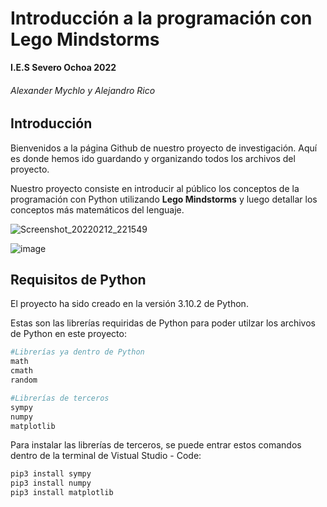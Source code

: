 # Introducción a la programación con Lego Mindstorms

**I.E.S Severo Ochoa 2022**

<h6>Alexander Mychlo y Alejandro Rico</h6>

## Introducción

Bienvenidos a la página Github de nuestro proyecto de investigación. Aquí es donde hemos ido guardando y organizando todos los archivos del proyecto.

Nuestro proyecto consiste en introducir al público los conceptos de la programación con Python utilizando **Lego Mindstorms** y luego detallar los conceptos más matemáticos del lenguaje.

![Screenshot_20220212_221549](https://user-images.githubusercontent.com/97742976/160858363-087df0cc-5e39-4937-8633-c4739c2f0041.png)

![image](https://user-images.githubusercontent.com/97742976/160858562-73a2ebab-bf8d-4cf8-8a47-8caf8d9499a6.png)

## Requisitos de Python

El proyecto ha sido creado en la versión 3.10.2 de Python. 



Estas son las librerías requiridas de Python para poder utilzar los archivos de Python en este proyecto:

```python
#Librerías ya dentro de Python
math
cmath
random

#Librerías de terceros
sympy
numpy
matplotlib
```



Para instalar las librerías de terceros, se puede entrar estos comandos dentro de la terminal de Vistual Studio - Code:



```python
pip3 install sympy
pip3 install numpy
pip3 install matplotlib
```

